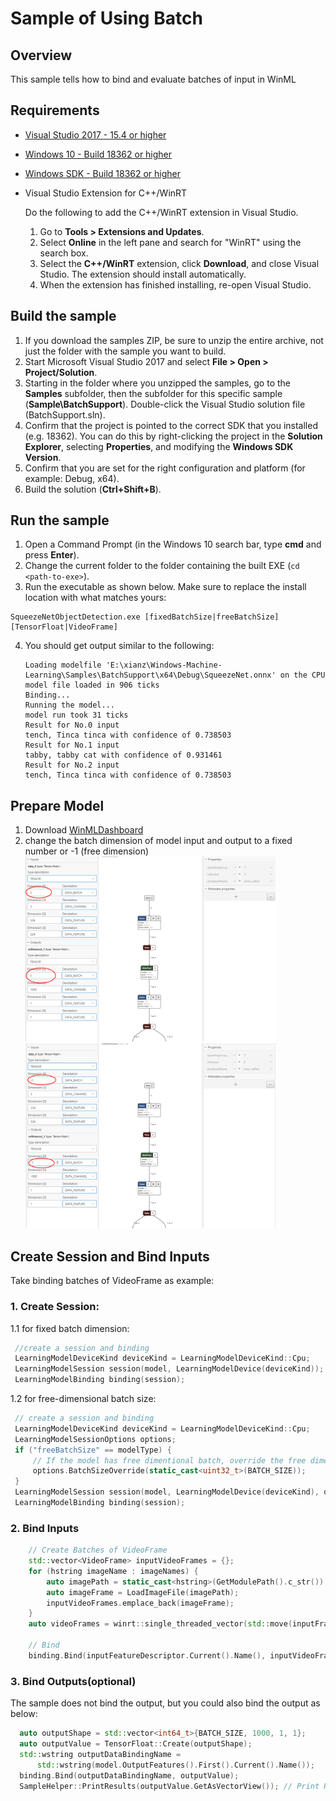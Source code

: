 # Sample of Using Batch

## Overview

This sample tells how to bind and evaluate batches of input in WinML

## Requirements

- [Visual Studio 2017 - 15.4 or higher](https://developer.microsoft.com/en-us/windows/downloads)
- [Windows 10 - Build 18362 or higher](https://www.microsoft.com/en-us/software-download/windowsinsiderpreviewiso)
- [Windows SDK - Build 18362 or higher](https://www.microsoft.com/en-us/software-download/windowsinsiderpreviewSDK)
- Visual Studio Extension for C++/WinRT

  Do the following to add the C++/WinRT extension in Visual Studio.
  1. Go to **Tools > Extensions and Updates**. 
  2. Select **Online** in the left pane and search for "WinRT" using the search box.
  3. Select the **C++/WinRT** extension, click **Download**, and close Visual Studio. The extension should install automatically.
  4. When the extension has finished installing, re-open Visual Studio.


## Build the sample

1. If you download the samples ZIP, be sure to unzip the entire archive, not just the folder with the sample you want to build.
2. Start Microsoft Visual Studio 2017 and select **File > Open > Project/Solution**.
3. Starting in the folder where you unzipped the samples, go to the **Samples** subfolder, then the subfolder for this specific sample (**Sample\BatchSupport**). Double-click the Visual Studio solution file (BatchSupport.sln).
4. Confirm that the project is pointed to the correct SDK that you installed (e.g. 18362). You can do this by right-clicking the project in the **Solution Explorer**, selecting **Properties**, and modifying the **Windows SDK Version**.
5. Confirm that you are set for the right configuration and platform (for example: Debug, x64).
6. Build the solution (**Ctrl+Shift+B**).

## Run the sample

1. Open a Command Prompt (in the Windows 10 search bar, type **cmd** and press **Enter**).
2. Change the current folder to the folder containing the built EXE (`cd <path-to-exe>`).
3. Run the executable as shown below. Make sure to replace the install location with what matches yours:
  ```
  SqueezeNetObjectDetection.exe [fixedBatchSize|freeBatchSize] [TensorFloat|VideoFrame]
  ```
4. You should get output similar to the following:
    ```
    Loading modelfile 'E:\xianz\Windows-Machine-Learning\Samples\BatchSupport\x64\Debug\SqueezeNet.onnx' on the CPU
    model file loaded in 906 ticks
    Binding...
    Running the model...
    model run took 31 ticks
    Result for No.0 input
    tench, Tinca tinca with confidence of 0.738503
    Result for No.1 input
    tabby, tabby cat with confidence of 0.931461
    Result for No.2 input
    tench, Tinca tinca with confidence of 0.738503
    ```

## Prepare Model
1. Download [WinMLDashboard](https://github.com/microsoft/Windows-Machine-Learning/releases/tag/v0.6.1) 
2. change the batch dimension of model input and output to a fixed number or -1 (free dimension)
   <img src='./forReadMe/fixBatchSize.png' width=400 />  <img src='./forReadMe/freeBatchSize.png' width=400 /> 

## Create Session and Bind Inputs
Take binding batches of VideoFrame as example:

### 1. Create Session:
1.1 for fixed batch dimension:
   ```C++
    //create a session and binding
    LearningModelDeviceKind deviceKind = LearningModelDeviceKind::Cpu;
    LearningModelSession session(model, LearningModelDevice(deviceKind));
    LearningModelBinding binding(session);
   ```

1.2 for free-dimensional batch size:
   ```C++
    // create a session and binding
    LearningModelDeviceKind deviceKind = LearningModelDeviceKind::Cpu;
    LearningModelSessionOptions options;
    if ("freeBatchSize" == modelType) { 
        // If the model has free dimentional batch, override the free dimension with batch_size
        options.BatchSizeOverride(static_cast<uint32_t>(BATCH_SIZE));
    }
    LearningModelSession session(model, LearningModelDevice(deviceKind), options);
    LearningModelBinding binding(session);
   ```

### 2. Bind Inputs
```C++
    // Create Batches of VideoFrame
    std::vector<VideoFrame> inputVideoFrames = {};
    for (hstring imageName : imageNames) {
        auto imagePath = static_cast<hstring>(GetModulePath().c_str()) + imageName;
        auto imageFrame = LoadImageFile(imagePath);
        inputVideoFrames.emplace_back(imageFrame);
    }
    auto videoFrames = winrt::single_threaded_vector(std::move(inputFrames));

    // Bind
    binding.Bind(inputFeatureDescriptor.Current().Name(), inputVideoFrames);
```

### 3. Bind Outputs(optional)

The sample does not bind the output, but you could also bind the output as below:
```C++
  auto outputShape = std::vector<int64_t>{BATCH_SIZE, 1000, 1, 1};	
  auto outputValue = TensorFloat::Create(outputShape);	
  std::wstring outputDataBindingName =	
      std::wstring(model.OutputFeatures().First().Current().Name());	
  binding.Bind(outputDataBindingName, outputValue);
  SampleHelper::PrintResults(outputValue.GetAsVectorView()); // Print Results
```